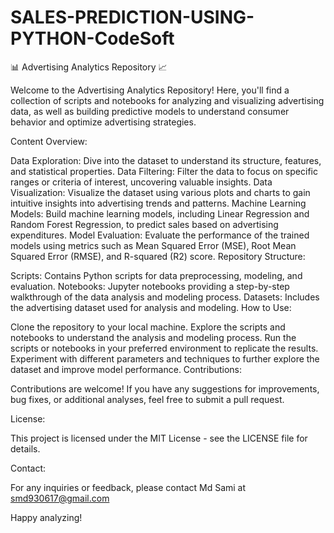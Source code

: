 # SALES-PREDICTION-USING-PYTHON-CodeSoft

📊 Advertising Analytics Repository 📈

Welcome to the Advertising Analytics Repository! Here, you'll find a collection of scripts and notebooks for analyzing and visualizing advertising data, as well as building predictive models to understand consumer behavior and optimize advertising strategies.

Content Overview:

Data Exploration: Dive into the dataset to understand its structure, features, and statistical properties.
Data Filtering: Filter the data to focus on specific ranges or criteria of interest, uncovering valuable insights.
Data Visualization: Visualize the dataset using various plots and charts to gain intuitive insights into advertising trends and patterns.
Machine Learning Models: Build machine learning models, including Linear Regression and Random Forest Regression, to predict sales based on advertising expenditures.
Model Evaluation: Evaluate the performance of the trained models using metrics such as Mean Squared Error (MSE), Root Mean Squared Error (RMSE), and R-squared (R2) score.
Repository Structure:

Scripts: Contains Python scripts for data preprocessing, modeling, and evaluation.
Notebooks: Jupyter notebooks providing a step-by-step walkthrough of the data analysis and modeling process.
Datasets: Includes the advertising dataset used for analysis and modeling.
How to Use:

Clone the repository to your local machine.
Explore the scripts and notebooks to understand the analysis and modeling process.
Run the scripts or notebooks in your preferred environment to replicate the results.
Experiment with different parameters and techniques to further explore the dataset and improve model performance.
Contributions:

Contributions are welcome! If you have any suggestions for improvements, bug fixes, or additional analyses, feel free to submit a pull request.

License:

This project is licensed under the MIT License - see the LICENSE file for details.

Contact:

For any inquiries or feedback, please contact Md Sami at smd930617@gmail.com

Happy analyzing!
